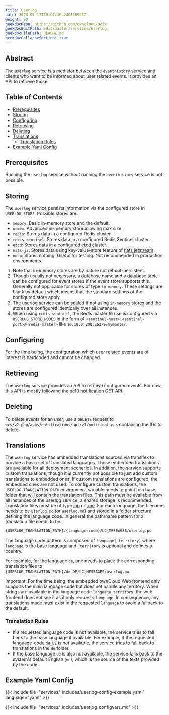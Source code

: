 ```yaml
---
title: Userlog
date: 2023-07-17T10:07:16.240116921Z
weight: 20
geekdocRepo: https://github.com/owncloud/ocis
geekdocEditPath: edit/master/services/userlog
geekdocFilePath: README.md
geekdocCollapseSection: true
---
```


<!-- Do not edit this file, it is autogenerated. Edit the service README.md instead -->

## Abstract


The `userlog` service is a mediator between the `eventhistory` service and clients who want to be informed about user related events. It provides an API to retrieve those.


## Table of Contents

* [Prerequisites](#prerequisites)
* [Storing](#storing)
* [Configuring](#configuring)
* [Retrieving](#retrieving)
* [Deleting](#deleting)
* [Translations](#translations)
  * [Translation Rules](#translation-rules)
* [Example Yaml Config](#example-yaml-config)

## Prerequisites

Running the `userlog` service without running the `eventhistory` service is not possible.

## Storing

The `userlog` service persists information via the configured store in `USERLOG_STORE`. Possible stores are:
  -   `memory`: Basic in-memory store and the default.
  -   `ocmem`: Advanced in-memory store allowing max size.
  -   `redis`: Stores data in a configured Redis cluster.
  -   `redis-sentinel`: Stores data in a configured Redis Sentinel cluster.
  -   `etcd`: Stores data in a configured etcd cluster.
  -   `nats-js`: Stores data using key-value-store feature of [nats jetstream](https://docs.nats.io/nats-concepts/jetstream/key-value-store)
  -   `noop`: Stores nothing. Useful for testing. Not recommended in production environments.

1.  Note that in-memory stores are by nature not reboot-persistent.
2.  Though usually not necessary, a database name and a database table can be configured for event stores if the event store supports this. Generally not applicable for stores of type `in-memory`. These settings are blank by default which means that the standard settings of the configured store apply.
3.  The userlog service can be scaled if not using `in-memory` stores and the stores are configured identically over all instances.
4.  When using `redis-sentinel`, the Redis master to use is configured via `USERLOG_STORE_NODES` in the form of `<sentinel-host>:<sentinel-port>/<redis-master>` like `10.10.0.200:26379/mymaster`.

## Configuring

For the time being, the configuration which user related events are of interest is hardcoded and cannot be changed.

## Retrieving

The `userlog` service provides an API to retrieve configured events. For now, this API is mostly following the [oc10 notification GET API](https://doc.owncloud.com/server/next/developer_manual/core/apis/ocs-notification-endpoint-v1.html#get-user-notifications).

## Deleting

To delete events for an user, use a `DELETE` request to `ocs/v2.php/apps/notifications/api/v1/notifications` containing the IDs to delete.

## Translations

The `userlog` service has embedded translations sourced via transifex to provide a basic set of translated languages. These embedded translations are available for all deployment scenarios. In addition, the service supports custom translations, though it is currently not possible to just add custom translations to embedded ones. If custom translations are configured, the embedded ones are not used. To configure custom translations, the `USERLOG_TRANSLATION_PATH` environment variable needs to point to a base folder that will contain the translation files. This path must be available from all instances of the userlog service, a shared storage is recommended. Translation files must be of type  [.po](https://www.gnu.org/software/gettext/manual/html_node/PO-Files.html#PO-Files) or [.mo](https://www.gnu.org/software/gettext/manual/html_node/Binaries.html). For each language, the filename needs to be `userlog.po` (or `userlog.mo`) and stored in a folder structure defining the language code. In general the path/name pattern for a translation file needs to be:

```text
{USERLOG_TRANSLATION_PATH}/{language-code}/LC_MESSAGES/userlog.po
```

The language code pattern is composed of `language[_territory]` where  `language` is the base language and `_territory` is optional and defines a country.

For example, for the language `de`, one needs to place the corresponding translation files to `{USERLOG_TRANSLATION_PATH}/de_DE/LC_MESSAGES/userlog.po`.

<!-- also see the notifications readme -->

Important: For the time being, the embedded ownCloud Web frontend only supports the main language code but does not handle any territory. When strings are available in the language code `language_territory`, the web frontend does not see it as it only requests `language`. In consequence, any translations made must exist in the requested `language` to avoid a fallback to the default.

### Translation Rules

*   If a requested language code is not available, the service tries to fall back to the base language if available. For example, if the requested language-code `de_DE` is not available, the service tries to fall back to translations in the `de` folder.
*   If the base language `de` is also not available, the service falls back to the system's default English (`en`),
which is the source of the texts provided by the code.
## Example Yaml Config
{{< include file="services/_includes/userlog-config-example.yaml"  language="yaml" >}}

{{< include file="services/_includes/userlog_configvars.md" >}}

